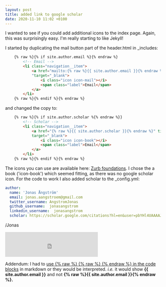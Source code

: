 ```yaml
---
layout: post
title: added link to google scholar
date: 2020-11-10 11:02 +0100
---
```

I wanted to see if you could add additional icons to the index page. Again, this was surprisingly easy.
I'm really starting to like Jekyll!

I started by duplicating the mail button part of the header.html in _includes:

```html
	{% raw %}{% if site.author.email %}{% endraw %}
        <!-- Email -->
        <li class="navigation__item">
            <a href="mailto:{% raw %}{{ site.author.email }}{% endraw %}" title="Email {% raw %}{{ site.author.email }}{% endraw %}
			"target="_blank">
            	<i class="icon icon-mail"></i>
            	<span class="label">Email</span>
            </a>
        </li>
	{% raw %}{% endif %}{% endraw %}
```

and changed the copy to:
```html
    {% raw %}{% if site.author.scholar %{% endraw %}}
        <!-- Scholar -->
        <li class="navigation__item">
            <a href="{% raw %}{{ site.author.scholar }}{% endraw %}" title="{% raw %}{{ site.author.name }{% endraw %}} on Google Scholar"
			target="_blank">
            	<i class="icon icon-book"></i>
            	<span class="label">Email</span>
            </a>
        </li>
    {% raw %}{% endif %}{% endraw %}
```


The icons you can use are available here: 
[Zurb foundations]("https://zurb.com/playground/foundation-icon-fonts-3").
I chose the a book ('icon-book') which seemed fitting, as there was no google scholar icon. For the code to work I also
added scholar to the _config.yml:

```yml
author:
  name: 'Jonas Ångström'
  email: jonas.aangstroem@gmail.com
  twitter_username: AngstromJonas
  github_username:  jonasangstrom
  linkedin_username:  jonasangstrom
  scholar: https://scholar.google.com/citations?hl=en&user=pbYHl4UAAAAJ
```

/Jonas

<iframe src="https://open.spotify.com/embed/track/4tljE9gIKxc5s0Z0VV90VN" width="300" height="80" frameborder="0" allowtransparency="true" allow="encrypted-media"></iframe>

Addendum: I had to
[use {% raw %} {% raw %} {% endraw %} in the code blocks](https://rachelmad.github.io/entries/2016/11/06/code-in-jekyll) in markdown
or they would be interpreted. *i.e.* it would show **{{ site.author.email }}** and 
not **{% raw %}{{ site.author.email }}{% endraw %}.**